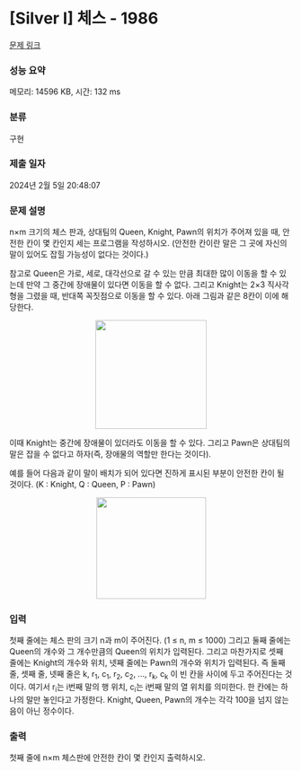 # [Silver I] 체스 - 1986 

[문제 링크](https://www.acmicpc.net/problem/1986) 

### 성능 요약

메모리: 14596 KB, 시간: 132 ms

### 분류

구현

### 제출 일자

2024년 2월 5일 20:48:07

### 문제 설명

<p>n×m 크기의 체스 판과, 상대팀의 Queen, Knight, Pawn의 위치가 주어져 있을 때, 안전한 칸이 몇 칸인지 세는 프로그램을 작성하시오. (안전한 칸이란 말은 그 곳에 자신의 말이 있어도 잡힐 가능성이 없다는 것이다.)</p>

<p>참고로 Queen은 가로, 세로, 대각선으로 갈 수 있는 만큼 최대한 많이 이동을 할 수 있는데 만약 그 중간에 장애물이 있다면 이동을 할 수 없다. 그리고 Knight는 2×3 직사각형을 그렸을 때, 반대쪽 꼭짓점으로 이동을 할 수 있다. 아래 그림과 같은 8칸이 이에 해당한다.</p>

<p style="text-align: center;"><img alt="" src="https://www.acmicpc.net/JudgeOnline/upload/201007/asdf.png" style="height:194px; width:198px"></p>

<p>이때 Knight는 중간에 장애물이 있더라도 이동을 할 수 있다. 그리고 Pawn은 상대팀의 말은 잡을 수 없다고 하자(즉, 장애물의 역할만 한다는 것이다).</p>

<p>예를 들어 다음과 같이 말이 배치가 되어 있다면 진하게 표시된 부분이 안전한 칸이 될 것이다. (K : Knight, Q : Queen, P : Pawn)</p>

<p style="text-align: center;"><img alt="" src="https://www.acmicpc.net/JudgeOnline/upload/201007/qazwqszx.png" style="height:181px; width:195px"></p>

### 입력 

 <p>첫째 줄에는 체스 판의 크기 n과 m이 주어진다. (1 ≤ n, m ≤ 1000) 그리고 둘째 줄에는 Queen의 개수와 그 개수만큼의 Queen의 위치가 입력된다. 그리고 마찬가지로 셋째 줄에는 Knight의 개수와 위치, 넷째 줄에는 Pawn의 개수와 위치가 입력된다. 즉 둘째 줄, 셋째 줄, 넷째 줄은  k, r<sub>1</sub>, c<sub>1</sub>, r<sub>2</sub>, c<sub>2</sub>, ..., r<sub>k</sub>, c<sub>k</sub> 이 빈 칸을 사이에 두고 주어진다는 것이다. 여기서 r<sub>i</sub>는 i번째 말의 행 위치, c<sub>i</sub>는 i번째 말의 열 위치를 의미한다. 한 칸에는 하나의 말만 놓인다고 가정한다. Knight, Queen, Pawn의 개수는 각각 100을 넘지 않는 음이 아닌 정수이다.</p>

### 출력 

 <p>첫째 줄에 n×m 체스판에 안전한 칸이 몇 칸인지 출력하시오.</p>

